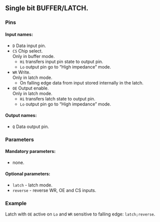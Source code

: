 ## Single bit BUFFER/LATCH.

### Pins

#### Input names:

- `D` Data input pin.
- `CS` Chip select.   
  Only in buffer mode.
  - `Hi` transfers input pin state to output pin.
  - `Lo` output pin go to “High impedance” mode.
- `WR` Write.  
  Only in latch mode.
  - On falling edge data from input stored internally in the latch.
- `OE` Output enable.  
  Only in latch mode.
  - `Hi` transfers latch state to output pin.
  - `Lo` output pin go to “High impedance” mode.

#### Output names:

- `Q` Data output pin.

### Parameters

#### Mandatory parameters:

- none.

#### Optional parameters:

- `latch` - latch mode.
- `reverse` - reverse WR, OE and CS inputs.

### Example

Latch with `OE` active on `Lo` and `WR` sensitive to falling edge: `latch;reverse`.
